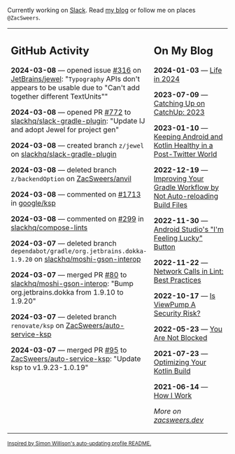 Currently working on [Slack](https://slack.com/). Read [my blog](https://zacsweers.dev/) or follow me on places `@ZacSweers`.

<table><tr><td valign="top" width="60%">

## GitHub Activity
<!-- githubActivity starts -->
**2024-03-08** — opened issue [#316](https://github.com/JetBrains/jewel/issues/316) on [JetBrains/jewel](https://github.com/JetBrains/jewel): "`Typography` APIs don't appears to be usable due to "Can't add together different TextUnits""

**2024-03-08** — opened PR [#772](https://github.com/slackhq/slack-gradle-plugin/pull/772) to [slackhq/slack-gradle-plugin](https://github.com/slackhq/slack-gradle-plugin): "Update IJ and adopt Jewel for project gen"

**2024-03-08** — created branch `z/jewel` on [slackhq/slack-gradle-plugin](https://github.com/slackhq/slack-gradle-plugin)

**2024-03-08** — deleted branch `z/backendOption` on [ZacSweers/anvil](https://github.com/ZacSweers/anvil)

**2024-03-08** — commented on [#1713](https://github.com/google/ksp/issues/1713#issuecomment-1986143063) in [google/ksp](https://github.com/google/ksp)

**2024-03-08** — commented on [#299](https://github.com/slackhq/compose-lints/issues/299#issuecomment-1986127670) in [slackhq/compose-lints](https://github.com/slackhq/compose-lints)

**2024-03-07** — deleted branch `dependabot/gradle/org.jetbrains.dokka-1.9.20` on [slackhq/moshi-gson-interop](https://github.com/slackhq/moshi-gson-interop)

**2024-03-07** — merged PR [#80](https://github.com/slackhq/moshi-gson-interop/pull/80) to [slackhq/moshi-gson-interop](https://github.com/slackhq/moshi-gson-interop): "Bump org.jetbrains.dokka from 1.9.10 to 1.9.20"

**2024-03-07** — deleted branch `renovate/ksp` on [ZacSweers/auto-service-ksp](https://github.com/ZacSweers/auto-service-ksp)

**2024-03-07** — merged PR [#95](https://github.com/ZacSweers/auto-service-ksp/pull/95) to [ZacSweers/auto-service-ksp](https://github.com/ZacSweers/auto-service-ksp): "Update ksp to v1.9.23-1.0.19"
<!-- githubActivity ends -->
</td><td valign="top" width="40%">

## On My Blog
<!-- blog starts -->
**2024-01-03** — [Life in 2024](https://www.zacsweers.dev/life-in-2024/)

**2023-07-09** — [Catching Up on CatchUp: 2023](https://www.zacsweers.dev/catching-up-on-catchup-2023/)

**2023-01-10** — [Keeping Android and Kotlin Healthy in a Post-Twitter World](https://www.zacsweers.dev/keeping-android-healthy/)

**2022-12-19** — [Improving Your Gradle Workflow by Not Auto-reloading Build Files](https://www.zacsweers.dev/improving-your-workflow-by-not-auto-reloading-build-files/)

**2022-11-30** — [Android Studio's "I'm Feeling Lucky" Button](https://www.zacsweers.dev/android-studios-im-feeling-lucky-button/)

**2022-11-22** — [Network Calls in Lint: Best Practices](https://www.zacsweers.dev/network-calls-in-lint-best-practices/)

**2022-10-17** — [Is ViewPump A Security Risk?](https://www.zacsweers.dev/is-viewpump-a-security-risk/)

**2022-05-23** — [You Are Not Blocked](https://www.zacsweers.dev/you-are-not-blocked/)

**2021-07-23** — [Optimizing Your Kotlin Build](https://www.zacsweers.dev/optimizing-your-kotlin-build/)

**2021-06-14** — [How I Work](https://www.zacsweers.dev/how-i-work/)
<!-- blog ends -->
_More on [zacsweers.dev](https://zacsweers.dev/)_
</td></tr></table>

<sub><a href="https://simonwillison.net/2020/Jul/10/self-updating-profile-readme/">Inspired by Simon Willison's auto-updating profile README.</a></sub>